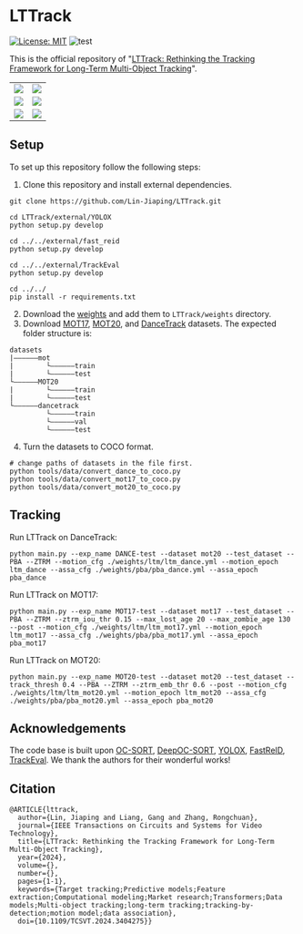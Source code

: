 # LTTrack

[![License: MIT](https://img.shields.io/badge/License-MIT-yellow.svg)](https://opensource.org/licenses/MIT) ![test](https://img.shields.io/static/v1?label=By&message=Pytorch&color=red)

This is the official repository of "[LTTrack: Rethinking the Tracking Framework for Long-Term Multi-Object Tracking](https://ieeexplore.ieee.org/abstract/document/10536914)".

<table>
<tr>
    <td><img src="assets/MOT17-01.gif"></td>
    <td><img src="assets/MOT17-03.gif"></td>
</tr>
<tr>
    <td><img src="assets/MOT17-07.gif"></td>
    <td><img src="assets/MOT17-08.gif"></td>
</tr>
<tr>
    <td><img src="assets/MOT17-12.gif"></td>
    <td><img src="assets/MOT17-14.gif"></td>
</tr>
</table>

## Setup
To set up this repository follow the following steps:
1. Clone this repository and install external dependencies.
```
git clone https://github.com/Lin-Jiaping/LTTrack.git

cd LTTrack/external/YOLOX
python setup.py develop

cd ../../external/fast_reid
python setup.py develop

cd ../../external/TrackEval
python setup.py develop

cd ../../
pip install -r requirements.txt

```

2. Download the [weights](https://drive.google.com/drive/folders/1Rw2V5oM-YSVZw9OJzzQj5unpoa8FP8HN?usp=sharing) and add them to `LTTrack/weights` directory.
3. Download [MOT17](https://motchallenge.net/data/MOT17/), [MOT20](https://motchallenge.net/data/MOT20/), and [DanceTrack](https://github.com/DanceTrack/DanceTrack) datasets. The expected folder structure is:
 ```
 datasets
 |——————mot
 |        └——————train
 |        └——————test
 └——————MOT20
 |        └——————train
 |        └——————test
 └——————dancetrack        
          └——————train
          └——————val
          └——————test
 ```
4. Turn the datasets to COCO format.
```
# change paths of datasets in the file first.
python tools/data/convert_dance_to_coco.py
python tools/data/convert_mot17_to_coco.py
python tools/data/convert_mot20_to_coco.py
```

## Tracking
Run LTTrack on DanceTrack:
```
python main.py --exp_name DANCE-test --dataset mot20 --test_dataset --PBA --ZTRM --motion_cfg ./weights/ltm/ltm_dance.yml --motion_epoch ltm_dance --assa_cfg ./weights/pba/pba_dance.yml --assa_epoch pba_dance
```

Run LTTrack on MOT17:
```
python main.py --exp_name MOT17-test --dataset mot17 --test_dataset --PBA --ZTRM --ztrm_iou_thr 0.15 --max_lost_age 20 --max_zombie_age 130 --post --motion_cfg ./weights/ltm/ltm_mot17.yml --motion_epoch ltm_mot17 --assa_cfg ./weights/pba/pba_mot17.yml --assa_epoch pba_mot17
```

Run LTTrack on MOT20:
```
python main.py --exp_name MOT20-test --dataset mot20 --test_dataset --track_thresh 0.4 --PBA --ZTRM --ztrm_emb_thr 0.6 --post --motion_cfg ./weights/ltm/ltm_mot20.yml --motion_epoch ltm_mot20 --assa_cfg ./weights/pba/pba_mot20.yml --assa_epoch pba_mot20
```

## Acknowledgements
The code base is built upon [OC-SORT](https://github.com/noahcao/OC_SORT), [DeepOC-SORT](https://github.com/GerardMaggiolino/Deep-OC-SORT), [YOLOX](https://github.com/Megvii-BaseDetection/YOLOX), [FastReID](https://github.com/JDAI-CV/fast-reid), [TrackEval](https://github.com/JonathonLuiten/TrackEval). We thank the authors for their wonderful works!

## Citation
```
@ARTICLE{lttrack,
  author={Lin, Jiaping and Liang, Gang and Zhang, Rongchuan},
  journal={IEEE Transactions on Circuits and Systems for Video Technology}, 
  title={LTTrack: Rethinking the Tracking Framework for Long-Term Multi-Object Tracking}, 
  year={2024},
  volume={},
  number={},
  pages={1-1},
  keywords={Target tracking;Predictive models;Feature extraction;Computational modeling;Market research;Transformers;Data models;Multi-object tracking;long-term tracking;tracking-by-detection;motion model;data association},
  doi={10.1109/TCSVT.2024.3404275}}
```
